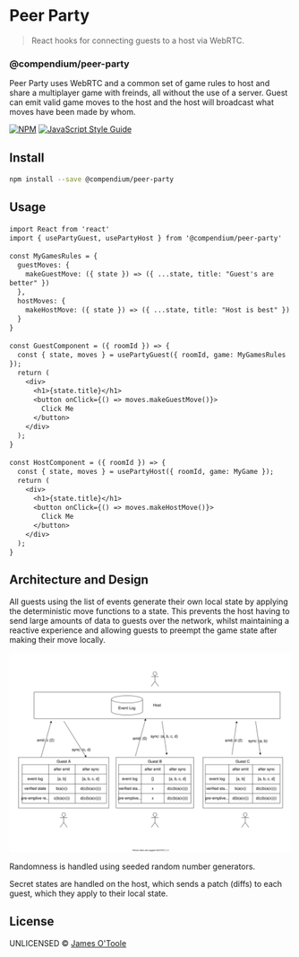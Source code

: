 # Peer Party

> React hooks for connecting guests to a host via WebRTC.

### @compendium/peer-party

Peer Party uses WebRTC and a common set of game rules to host and share a multiplayer game with freinds, all without the use of a server. Guest can emit valid game moves to the host and the host will broadcast what moves have been made by whom.

[![NPM](https://img.shields.io/npm/v/@compendium/peer-party.svg)](https://www.npmjs.com/package/@compendium/peer-party) [![JavaScript Style Guide](https://img.shields.io/badge/code_style-standard-brightgreen.svg)](https://standardjs.com)

## Install

```bash
npm install --save @compendium/peer-party
```

## Usage

```tsx
import React from 'react'
import { usePartyGuest, usePartyHost } from '@compendium/peer-party'

const MyGamesRules = {
  guestMoves: {
    makeGuestMove: ({ state }) => ({ ...state, title: "Guest's are better" })
  },
  hostMoves: {
    makeHostMove: ({ state }) => ({ ...state, title: "Host is best" })
  }
}

const GuestComponent = ({ roomId }) => {
  const { state, moves } = usePartyGuest({ roomId, game: MyGamesRules });
  return (
    <div>
      <h1>{state.title}</h1>
      <button onClick={() => moves.makeGuestMove()}>
        Click Me
      </button>
    </div>
  );
}

const HostComponent = ({ roomId }) => {
  const { state, moves } = usePartyHost({ roomId, game: MyGame });
  return (
    <div>
      <h1>{state.title}</h1>
      <button onClick={() => moves.makeHostMove()}>
        Click Me
      </button>
    </div>
  );
}
```

## Architecture and Design

 All guests using the list of events generate their own local state by applying the deterministic move functions to a state. This prevents the host having to send large amounts of data to guests over the network, whilst maintaining a reactive experience and allowing guests to preempt the game state after making their move locally.

![Peer party networking diagram](./Peer_Party_diagram.svg)

Randomness is handled using seeded random number generators.

Secret states are handled on the host, which sends a patch (diffs) to each guest, which they apply to their local state.

## License

UNLICENSED © [James O'Toole](https://github.com/SmileyJames)
